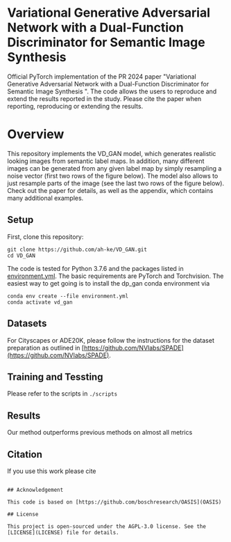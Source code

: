 # Variational Generative Adversarial Network with a Dual-Function Discriminator for Semantic Image Synthesis

Official PyTorch implementation of the PR 2024 paper "Variational Generative Adversarial Network with a Dual-Function Discriminator for Semantic Image Synthesis
". The code allows the users to
reproduce and extend the results reported in the study. Please cite the paper when reporting, reproducing or extending the results.

# Overview

This repository implements the VD_GAN model, which generates realistic looking images from semantic label maps. In addition, many different images can be generated from any given label map by simply resampling a noise vector (first two rows of the figure below). The model also allows to just resample parts of the image (see the last two rows of the figure below). Check out the paper for details, as well as the appendix, which contains many additional examples.


## Setup
First, clone this repository:
```
git clone https://github.com/ah-ke/VD_GAN.git
cd VD_GAN
```
The code is tested for Python 3.7.6 and the packages listed in [environment.yml](environment.yml).
The basic requirements are PyTorch and Torchvision.
The easiest way to get going is to install the dp_gan conda environment via
```
conda env create --file environment.yml
conda activate vd_gan
```
## Datasets

For Cityscapes or ADE20K, please follow the instructions for the dataset preparation as outlined in [https://github.com/NVlabs/SPADE](https://github.com/NVlabs/SPADE).

## Training and Tessting

Please refer to the scripts in ```./scripts```

## Results
Our method outperforms previous methods on almost all metrics

## Citation
If you use this work please cite
```

## Acknowledgement

This code is based on [https://github.com/boschresearch/OASIS](OASIS)

## License

This project is open-sourced under the AGPL-3.0 license. See the
[LICENSE](LICENSE) file for details.

